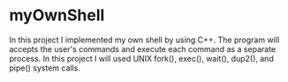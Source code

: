 # myOwnShell
In this project I implemented my own shell by using C++. The program will accepts the user's commands and execute each command as a separate process. In this project I will used UNIX fork(), exec(), wait(), dup2(), and pipe() system calls.
